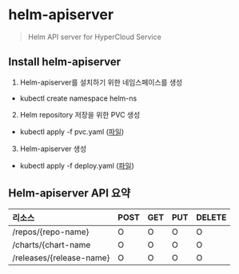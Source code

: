 # helm-apiserver

> Helm API server for HyperCloud Service

## Install helm-apiserver
1. Helm-apiserver를 설치하기 위한 네임스페이스를 생성
- kubectl create namespace helm-ns
2. Helm repository 저장을 위한 PVC 생성
- kubectl apply -f pvc.yaml ([파일](./deploy/pvc.yaml))
3. Helm-apiserver 생성
- kubectl apply -f deploy.yaml ([파일](./deploy/deploy.yaml))

## Helm-apiserver API 요약

| 리소스 | POST | GET | PUT | DELETE |
|:------- |:-------|:------- |:-------|:-------|
| /repos/{repo-name} | O | O | O | O |
| /charts/{chart-name| O | O | O | O |
| /releases/{release-name} | O | O | O | O |

